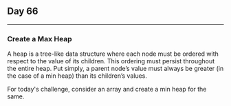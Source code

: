 ## Day 66
---
### Create a Max Heap

A heap is a tree-like data structure where each node must be ordered with respect to the value of its children. This ordering must persist throughout the entire heap. Put simply, a parent node’s value must always be greater (in the case of a min heap) than its children’s values.

For today's challenge, consider an array and create a min heap for the same.